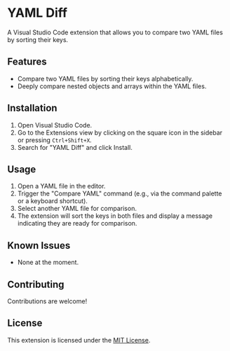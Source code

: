 # YAML Diff

A Visual Studio Code extension that allows you to compare two YAML files by sorting their keys.

## Features

- Compare two YAML files by sorting their keys alphabetically.
- Deeply compare nested objects and arrays within the YAML files.

## Installation

1. Open Visual Studio Code.
2. Go to the Extensions view by clicking on the square icon in the sidebar or pressing `Ctrl+Shift+X`.
3. Search for "YAML Diff" and click Install.

## Usage

1. Open a YAML file in the editor.
2. Trigger the "Compare YAML" command (e.g., via the command palette or a keyboard shortcut).
3. Select another YAML file for comparison.
4. The extension will sort the keys in both files and display a message indicating they are ready for comparison.

## Known Issues

- None at the moment.

## Contributing

Contributions are welcome!

## License

This extension is licensed under the [MIT License](LICENSE).
